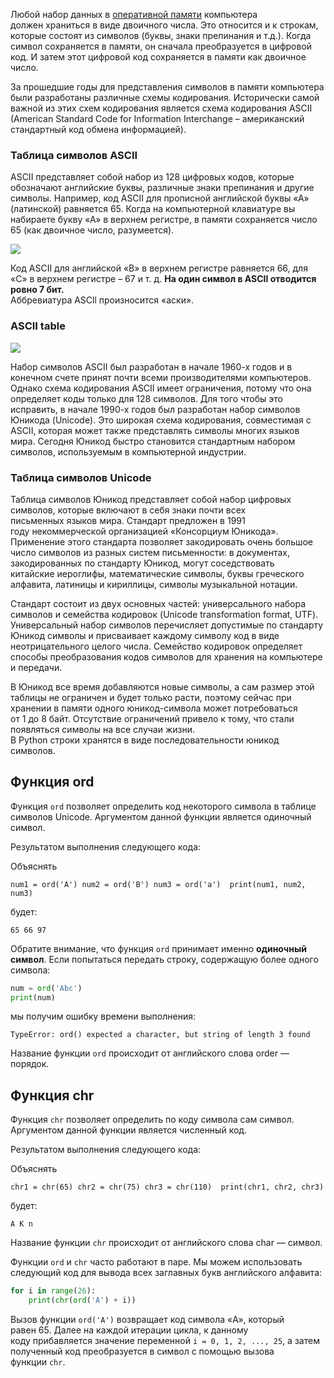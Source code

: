 Любой набор данных в [оперативной памяти](https://ru.wikipedia.org/wiki/%D0%9E%D0%BF%D0%B5%D1%80%D0%B0%D1%82%D0%B8%D0%B2%D0%BD%D0%B0%D1%8F_%D0%BF%D0%B0%D0%BC%D1%8F%D1%82%D1%8C) компьютера должен храниться в виде двоичного числа. Это относится и к строкам, которые состоят из символов (буквы, знаки препинания и т.д.). Когда символ сохраняется в памяти, он сначала преобразуется в цифровой код. И затем этот цифровой код сохраняется в памяти как двоичное число.

За прошедшие годы для представления символов в памяти компьютера были разработаны различные схемы кодирования. Исторически самой важной из этих схем кодирования является схема кодирования ASCII (American Standard Code for Information Interchange – американский стандартный код обмена информацией).

### Таблица символов ASCII

ASCII представляет собой набор из 128 цифровых кодов, которые обозначают английские буквы, различные знаки препинания и другие символы. Например, код ASCII для прописной английской буквы «А» (латинской) равняется 65. Когда на компьютерной клавиатуре вы набираете букву «А» в верхнем регистре, в памяти сохраняется число 65 (как двоичное число, разумеется).

![](https://ucarecdn.com/0e7a9757-5bae-4d65-a241-8910e1bf4e0f/)

Код ASCII для английской «В» в верхнем регистре равняется 66, для «С» в верхнем регистре – 67 и т. д. **На один символ в ASCII отводится ровно 7 бит.**  
Аббревиатура ASCll произносится «аски».

### ASCII table

![](https://ucarecdn.com/8a6ce363-1e0c-4593-8c1b-f22da0dda956/)

Набор символов ASCII был разработан в начале 1960-х годов и в конечном счете принят почти всеми производителями компьютеров. Однако схема кодирования ASCII имеет ограничения, потому что она определяет коды только для 128 символов. Для того чтобы это исправить, в начале 1990-х годов был разработан набор символов Юникода (Unicode). Это широкая схема кодирования, совместимая с ASCII, которая может также представлять символы многих языков мира. Сегодня Юникод быстро становится стандартным набором символов, используемым в компьютерной индустрии.

### Таблица символов Unicode

Таблица символов Юникод представляет собой набор цифровых символов, которые включают в себя знаки почти всех письменных языков мира. Стандарт предложен в 1991 году некоммерческой организацией «Консорциум Юникода». Применение этого стандарта позволяет закодировать очень большое число символов из разных систем письменности: в документах, закодированных по стандарту Юникод, могут соседствовать китайские иероглифы, математические символы, буквы греческого алфавита, латиницы и кириллицы, символы музыкальной нотации.

Стандарт состоит из двух основных частей: универсального набора символов и семейства кодировок (Unicode transformation format, UTF). Универсальный набор символов перечисляет допустимые по стандарту Юникод символы и присваивает каждому символу код в виде неотрицательного целого числа. Семейство кодировок определяет способы преобразования кодов символов для хранения на компьютере и передачи.

В Юникод все время добавляются новые символы, а сам размер этой таблицы не ограничен и будет только расти, поэтому сейчас при хранении в памяти одного юникод-символа может потребоваться от 1 до 8 байт. Отсутствие ограничений привело к тому, что стали появляться символы на все случаи жизни.  
В Python строки хранятся в виде последовательности юникод символов.
## **Функция ord**

Функция `ord` позволяет определить код некоторого символа в таблице символов Unicode. Аргументом данной функции является одиночный символ.

Результатом выполнения следующего кода:

Объяснять

`num1 = ord('A') num2 = ord('B') num3 = ord('a')  print(num1, num2, num3)`

будет:

```no-highlight
65 66 97
```

Обратите внимание, что функция `ord` принимает именно **одиночный символ**. Если попытаться передать строку, содержащую более одного символа:

```python
num = ord('Abc')
print(num)
```

мы получим ошибку времени выполнения:

```no-highlight
TypeError: ord() expected a character, but string of length 3 found
```

Название функции `ord` происходит от английского слова order — порядок.

## **Функция chr**

Функция `chr` позволяет определить по коду символа сам символ. Аргументом данной функции является численный код.

Результатом выполнения следующего кода:

Объяснять

`chr1 = chr(65) chr2 = chr(75) chr3 = chr(110)  print(chr1, chr2, chr3)`

будет:

```no-highlight
A K n
```

Название функции `chr` происходит от английского слова char — символ.

Функции `ord` и `chr` часто работают в паре. Мы можем использовать следующий код для вывода всех заглавных букв английского алфавита:

```python
for i in range(26):
    print(chr(ord('A') + i))
```

Вызов функции `ord('A')` возвращает код символа «A», который равен 65. Далее на каждой итерации цикла, к данному коду прибавляется значение переменной `i = 0, 1, 2, ..., 25`, а затем полученный код преобразуется в символ с помощью вызова функции `chr`.